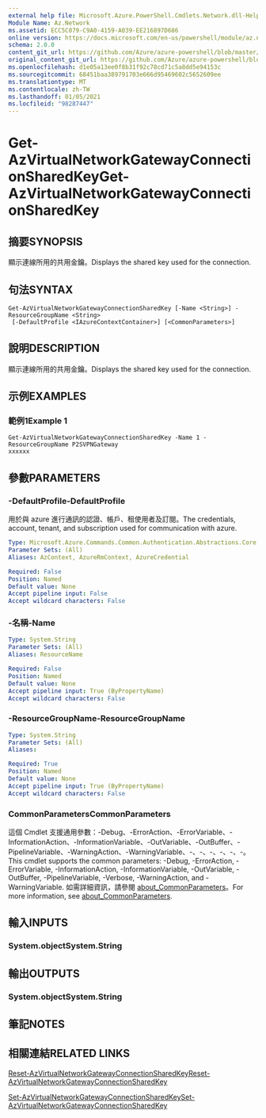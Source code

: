 ```yaml
---
external help file: Microsoft.Azure.PowerShell.Cmdlets.Network.dll-Help.xml
Module Name: Az.Network
ms.assetid: ECC5C079-C9A0-4159-A039-EE216897D686
online version: https://docs.microsoft.com/en-us/powershell/module/az.network/get-azvirtualnetworkgatewayconnectionsharedkey
schema: 2.0.0
content_git_url: https://github.com/Azure/azure-powershell/blob/master/src/Network/Network/help/Get-AzVirtualNetworkGatewayConnectionSharedKey.md
original_content_git_url: https://github.com/Azure/azure-powershell/blob/master/src/Network/Network/help/Get-AzVirtualNetworkGatewayConnectionSharedKey.md
ms.openlocfilehash: d1e05a13ee0f8b31f92c78cd71c5a8dd5e94153c
ms.sourcegitcommit: 68451baa389791703e666d95469602c5652609ee
ms.translationtype: MT
ms.contentlocale: zh-TW
ms.lasthandoff: 01/05/2021
ms.locfileid: "98287447"
---
```

# <span data-ttu-id="36cf1-101">Get-AzVirtualNetworkGatewayConnectionSharedKey</span><span class="sxs-lookup"><span data-stu-id="36cf1-101">Get-AzVirtualNetworkGatewayConnectionSharedKey</span></span>

## <span data-ttu-id="36cf1-102">摘要</span><span class="sxs-lookup"><span data-stu-id="36cf1-102">SYNOPSIS</span></span>
<span data-ttu-id="36cf1-103">顯示連線所用的共用金鑰。</span><span class="sxs-lookup"><span data-stu-id="36cf1-103">Displays the shared key used for the connection.</span></span>

## <span data-ttu-id="36cf1-104">句法</span><span class="sxs-lookup"><span data-stu-id="36cf1-104">SYNTAX</span></span>

```
Get-AzVirtualNetworkGatewayConnectionSharedKey [-Name <String>] -ResourceGroupName <String>
 [-DefaultProfile <IAzureContextContainer>] [<CommonParameters>]
```

## <span data-ttu-id="36cf1-105">說明</span><span class="sxs-lookup"><span data-stu-id="36cf1-105">DESCRIPTION</span></span>
<span data-ttu-id="36cf1-106">顯示連線所用的共用金鑰。</span><span class="sxs-lookup"><span data-stu-id="36cf1-106">Displays the shared key used for the connection.</span></span>

## <span data-ttu-id="36cf1-107">示例</span><span class="sxs-lookup"><span data-stu-id="36cf1-107">EXAMPLES</span></span>

### <span data-ttu-id="36cf1-108">範例1</span><span class="sxs-lookup"><span data-stu-id="36cf1-108">Example 1</span></span>
```
Get-AzVirtualNetworkGatewayConnectionSharedKey -Name 1 -ResourceGroupName P2SVPNGateway
xxxxxx
```

## <span data-ttu-id="36cf1-109">參數</span><span class="sxs-lookup"><span data-stu-id="36cf1-109">PARAMETERS</span></span>

### <span data-ttu-id="36cf1-110">-DefaultProfile</span><span class="sxs-lookup"><span data-stu-id="36cf1-110">-DefaultProfile</span></span>
<span data-ttu-id="36cf1-111">用於與 azure 進行通訊的認證、帳戶、租使用者及訂閱。</span><span class="sxs-lookup"><span data-stu-id="36cf1-111">The credentials, account, tenant, and subscription used for communication with azure.</span></span>

```yaml
Type: Microsoft.Azure.Commands.Common.Authentication.Abstractions.Core.IAzureContextContainer
Parameter Sets: (All)
Aliases: AzContext, AzureRmContext, AzureCredential

Required: False
Position: Named
Default value: None
Accept pipeline input: False
Accept wildcard characters: False
```

### <span data-ttu-id="36cf1-112">-名稱</span><span class="sxs-lookup"><span data-stu-id="36cf1-112">-Name</span></span>
```yaml
Type: System.String
Parameter Sets: (All)
Aliases: ResourceName

Required: False
Position: Named
Default value: None
Accept pipeline input: True (ByPropertyName)
Accept wildcard characters: False
```

### <span data-ttu-id="36cf1-113">-ResourceGroupName</span><span class="sxs-lookup"><span data-stu-id="36cf1-113">-ResourceGroupName</span></span>
```yaml
Type: System.String
Parameter Sets: (All)
Aliases:

Required: True
Position: Named
Default value: None
Accept pipeline input: True (ByPropertyName)
Accept wildcard characters: False
```

### <span data-ttu-id="36cf1-114">CommonParameters</span><span class="sxs-lookup"><span data-stu-id="36cf1-114">CommonParameters</span></span>
<span data-ttu-id="36cf1-115">這個 Cmdlet 支援通用參數：-Debug、-ErrorAction、-ErrorVariable、-InformationAction、-InformationVariable、-OutVariable、-OutBuffer、-PipelineVariable、-WarningAction、-WarningVariable、-、-、-、-、-、-。</span><span class="sxs-lookup"><span data-stu-id="36cf1-115">This cmdlet supports the common parameters: -Debug, -ErrorAction, -ErrorVariable, -InformationAction, -InformationVariable, -OutVariable, -OutBuffer, -PipelineVariable, -Verbose, -WarningAction, and -WarningVariable.</span></span> <span data-ttu-id="36cf1-116">如需詳細資訊，請參閱 [about_CommonParameters](http://go.microsoft.com/fwlink/?LinkID=113216)。</span><span class="sxs-lookup"><span data-stu-id="36cf1-116">For more information, see [about_CommonParameters](http://go.microsoft.com/fwlink/?LinkID=113216).</span></span>

## <span data-ttu-id="36cf1-117">輸入</span><span class="sxs-lookup"><span data-stu-id="36cf1-117">INPUTS</span></span>

### <span data-ttu-id="36cf1-118">System.object</span><span class="sxs-lookup"><span data-stu-id="36cf1-118">System.String</span></span>

## <span data-ttu-id="36cf1-119">輸出</span><span class="sxs-lookup"><span data-stu-id="36cf1-119">OUTPUTS</span></span>

### <span data-ttu-id="36cf1-120">System.object</span><span class="sxs-lookup"><span data-stu-id="36cf1-120">System.String</span></span>

## <span data-ttu-id="36cf1-121">筆記</span><span class="sxs-lookup"><span data-stu-id="36cf1-121">NOTES</span></span>

## <span data-ttu-id="36cf1-122">相關連結</span><span class="sxs-lookup"><span data-stu-id="36cf1-122">RELATED LINKS</span></span>

[<span data-ttu-id="36cf1-123">Reset-AzVirtualNetworkGatewayConnectionSharedKey</span><span class="sxs-lookup"><span data-stu-id="36cf1-123">Reset-AzVirtualNetworkGatewayConnectionSharedKey</span></span>](./Reset-AzVirtualNetworkGatewayConnectionSharedKey.md)

[<span data-ttu-id="36cf1-124">Set-AzVirtualNetworkGatewayConnectionSharedKey</span><span class="sxs-lookup"><span data-stu-id="36cf1-124">Set-AzVirtualNetworkGatewayConnectionSharedKey</span></span>](./Set-AzVirtualNetworkGatewayConnectionSharedKey.md)
